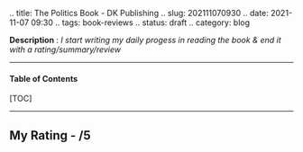 .. title: The Politics Book - DK Publishing
.. slug: 202111070930
.. date: 2021-11-07 09:30
.. tags: book-reviews
.. status: draft
.. category: blog

**Description** : *I start writing my daily  progess  in reading the book & end it with a rating/summary/review*

***

<h4>Table of Contents</h4>
[TOC]

***

## My Rating - /5

